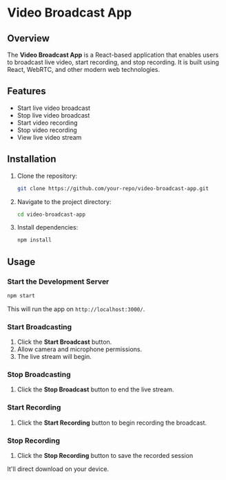 # Video Broadcast App

## Overview
The **Video Broadcast App** is a React-based application that enables users to broadcast live video, start recording, and stop recording. It is built using React, WebRTC, and other modern web technologies.

## Features
- Start live video broadcast
- Stop live video broadcast
- Start video recording
- Stop video recording
- View live video stream

## Installation

1. Clone the repository:
   ```sh
   git clone https://github.com/your-repo/video-broadcast-app.git
   ```
2. Navigate to the project directory:
   ```sh
   cd video-broadcast-app
   ```
3. Install dependencies:
   ```sh
   npm install
   ```

## Usage

### Start the Development Server
```sh
npm start
```
This will run the app on `http://localhost:3000/`.

### Start Broadcasting
1. Click the **Start Broadcast** button.
2. Allow camera and microphone permissions.
3. The live stream will begin.

### Stop Broadcasting
1. Click the **Stop Broadcast** button to end the live stream.

### Start Recording
1. Click the **Start Recording** button to begin recording the broadcast.

### Stop Recording
1. Click the **Stop Recording** button to save the recorded session 

It'll direct download on your device.

